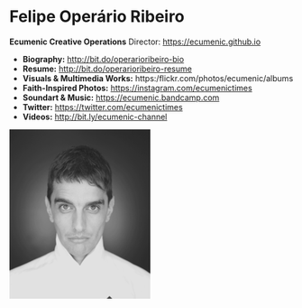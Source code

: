 # Felipe Operário Ribeiro
**Ecumenic Creative Operations** Director: https://ecumenic.github.io

* **Biography:** http://bit.do/operarioribeiro-bio
* **Resume:** http://bit.do/operarioribeiro-resume
* **Visuals & Multimedia Works:** https:/flickr.com/photos/ecumenic/albums
* **Faith-Inspired Photos:** https://instagram.com/ecumenictimes
* **Soundart & Music:** https://ecumenic.bandcamp.com
* **Twitter:** https://twitter.com/ecumenictimes
* **Videos:** http://bit.ly/ecumenic-channel

![Our Logo](https://github.com/operarioribeiro/portfolio/blob/master/operario.png)
